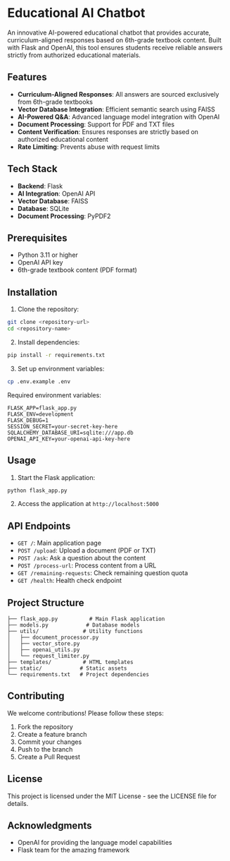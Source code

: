 # Educational AI Chatbot

An innovative AI-powered educational chatbot that provides accurate, curriculum-aligned responses based on 6th-grade textbook content. Built with Flask and OpenAI, this tool ensures students receive reliable answers strictly from authorized educational materials.

## Features

- **Curriculum-Aligned Responses**: All answers are sourced exclusively from 6th-grade textbooks
- **Vector Database Integration**: Efficient semantic search using FAISS
- **AI-Powered Q&A**: Advanced language model integration with OpenAI
- **Document Processing**: Support for PDF and TXT files
- **Content Verification**: Ensures responses are strictly based on authorized educational content
- **Rate Limiting**: Prevents abuse with request limits

## Tech Stack

- **Backend**: Flask
- **AI Integration**: OpenAI API
- **Vector Database**: FAISS
- **Database**: SQLite
- **Document Processing**: PyPDF2

## Prerequisites

- Python 3.11 or higher
- OpenAI API key
- 6th-grade textbook content (PDF format)

## Installation

1. Clone the repository:
```bash
git clone <repository-url>
cd <repository-name>
```

2. Install dependencies:
```bash
pip install -r requirements.txt
```

3. Set up environment variables:
```bash
cp .env.example .env
```

Required environment variables:
```env
FLASK_APP=flask_app.py
FLASK_ENV=development
FLASK_DEBUG=1
SESSION_SECRET=your-secret-key-here
SQLALCHEMY_DATABASE_URI=sqlite:///app.db
OPENAI_API_KEY=your-openai-api-key-here
```

## Usage

1. Start the Flask application:
```bash
python flask_app.py
```

2. Access the application at `http://localhost:5000`

## API Endpoints

- `GET /`: Main application page
- `POST /upload`: Upload a document (PDF or TXT)
- `POST /ask`: Ask a question about the content
- `POST /process-url`: Process content from a URL
- `GET /remaining-requests`: Check remaining question quota
- `GET /health`: Health check endpoint

## Project Structure

```
├── flask_app.py          # Main Flask application
├── models.py            # Database models
├── utils/              # Utility functions
│   ├── document_processor.py
│   ├── vector_store.py
│   ├── openai_utils.py
│   └── request_limiter.py
├── templates/          # HTML templates
├── static/            # Static assets
└── requirements.txt   # Project dependencies
```

## Contributing

We welcome contributions! Please follow these steps:

1. Fork the repository
2. Create a feature branch
3. Commit your changes
4. Push to the branch
5. Create a Pull Request

## License

This project is licensed under the MIT License - see the LICENSE file for details.

## Acknowledgments

- OpenAI for providing the language model capabilities
- Flask team for the amazing framework 
